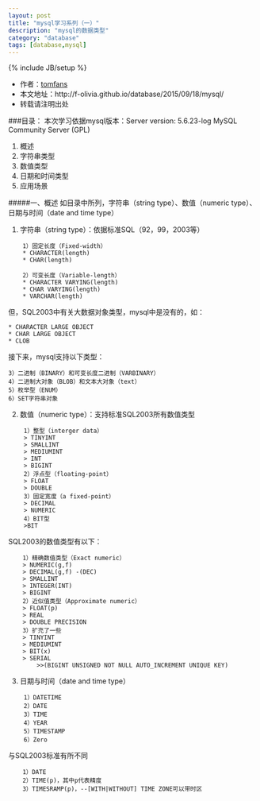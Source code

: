 ```yaml
---
layout: post
title: "mysql学习系列（一）"
description: "mysql的数据类型"
category: "database"
tags: [database,mysql]
---
```

{% include JB/setup %}

<ul>
    <li>作者：<a href="http://weibo.com/Polivia" target="blank">tomfans</a></li>
    <li>本文地址：http://f-olivia.github.io/database/2015/09/18/mysql/</li>
    <li>转载请注明出处</li>
</ul>

###目录：
本次学习依据mysql版本：Server version: 5.6.23-log MySQL Community Server (GPL)
<ol>
<li>概述</li>
<li>字符串类型</li>
<li>数值类型</li>
<li>日期和时间类型</li>
<li>应用场景</li>
</ol>

#####一、概述
如目录中所列，字符串（string type）、数值（numeric type）、日期与时间（date and time type）

1. 字符串（string type）：依据标准SQL（92，99，2003等）
```
    1）固定长度（Fixed-width）
    * CHARACTER(length)
    * CHAR(length)
    
    2）可变长度（Variable-length）
    * CHARACTER VARYING(length)
    * CHAR VARYING(length)
    * VARCHAR(length)
```
但，SQL2003中有关大数据对象类型，mysql中是没有的，如：

	* CHARACTER LARGE OBJECT
	* CHAR LARGE OBJECT
	* CLOB

接下来，mysql支持以下类型：
	
	3）二进制（BINARY）和可变长度二进制（VARBINARY）
	4）二进制大对象（BLOB）和文本大对象（text）
	5）枚举型（ENUM）
	6）SET字符串对象

2. 数值（numeric type）：支持标准SQL2003所有数值类型
	
		1）整型（interger data）
		> TINYINT
		> SMALLINT
		> MEDIUMINT
		> INT
		> BIGINT
		2）浮点型（floating-point）
		> FLOAT
		> DOUBLE
		3）固定宽度（a fixed-point）
		> DECIMAL
		> NUMERIC
		4）BIT型
		>BIT

SQL2003的数值类型有以下：

		1）精确数值类型（Exact numeric）
		> NUMERIC(g,f)
		> DECIMAL(g,f) -(DEC)
		> SMALLINT
		> INTEGER(INT)
		> BIGINT
		2）近似值类型（Approximate numeric）
		> FLOAT(p)
		> REAL
		> DOUBLE PRECISION
		3）扩充了一些
		> TINYINT
		> MEDIUMINT
		> BIT(x)
		> SERIAL
			>>(BIGINT UNSIGNED NOT NULL AUTO_INCREMENT UNIQUE KEY)

3. 日期与时间（date and time type）
	
		1）DATETIME
		2）DATE
		3）TIME
		4）YEAR
		5）TIMESTAMP
		6）Zero

与SQL2003标准有所不同

		1）DATE
		2）TIME(p)，其中p代表精度
		3）TIMESRAMP(p)，--[WITH|WITHOUT] TIME ZONE可以带时区
	
